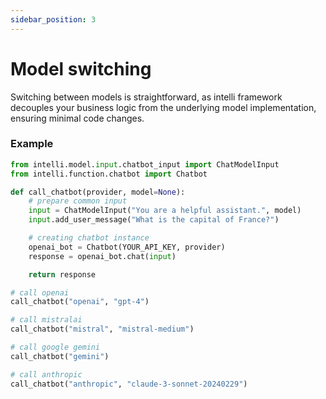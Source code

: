 ```yaml
---
sidebar_position: 3
---
```


# Model switching


Switching between models is straightforward, as intelli framework decouples your business logic from the underlying model implementation, ensuring minimal code changes.

### Example

```python
from intelli.model.input.chatbot_input import ChatModelInput
from intelli.function.chatbot import Chatbot

def call_chatbot(provider, model=None):
    # prepare common input 
    input = ChatModelInput("You are a helpful assistant.", model)
    input.add_user_message("What is the capital of France?")

    # creating chatbot instance
    openai_bot = Chatbot(YOUR_API_KEY, provider)
    response = openai_bot.chat(input)

    return response

# call openai
call_chatbot("openai", "gpt-4")

# call mistralai
call_chatbot("mistral", "mistral-medium")

# call google gemini
call_chatbot("gemini")

# call anthropic
call_chatbot("anthropic", "claude-3-sonnet-20240229")
```
